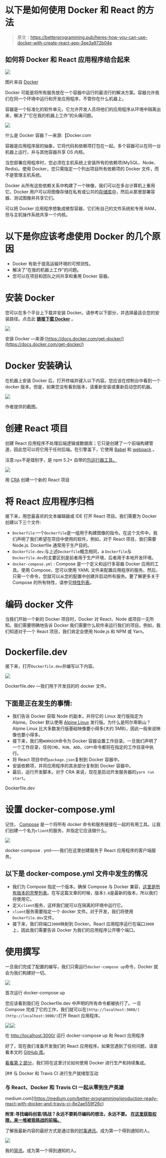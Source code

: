 # 以下是如何使用 Docker 和 React 的方法

> 原文：<https://betterprogramming.pub/heres-how-you-can-use-docker-with-create-react-app-3ee3a972b04e>

## 如何将 Docker 和 React 应用程序结合起来

![](img/706751c179fc8ddfd0b692875037e6a6.png)

图片来自 [Docker](https://www.docker.com/)

Docker 可能是将所有服务放在一个容器中运行的最流行的解决方案。容器允许我们在同一个环境中运行和开发应用程序，不管你在什么机器上。

容器是一个标准化的软件单元，它允许开发人员将他们的应用程序从环境中隔离出来，解决了“它在我的机器上工作”的头痛问题。

![](img/5450cada33eaf69d8495e9957af32ed1.png)

什么是 Docker 容器？—来源:【Docker.com 

容器是应用程序层的抽象，它将代码和依赖项打包在一起。多个容器可以在同一台机器上运行，并与其他容器共享 OS 内核。

当您部署应用程序时，您必须在主机系统上安装所有的依赖项(MySQL、Node、Redis)。使用 Docker，您只需指定一个列出项目所有依赖项的 Docker 文件，而不是管理主机系统。

Docker 从所有这些依赖关系中构建了一个映像，我们可以在多台计算机上重用它。Docker 用户可以将图像存储在私有或公共的[存储库中](http://hub.docker.com/)，然后从那里部署容器、测试图像并共享它们。

可以把 Docker 应用程序想象成微型容器，它们有自己的文件系统和专用 RAM，但与主机操作系统共享一个内核。

# 以下是你应该考虑使用 Docker 的几个原因

*   Docker 有助于提高运输环境的可预测性。
*   解决了“在我的机器上工作”的问题。
*   您可以在项目和团队之间共享和重用 Docker 容器。

# 安装 Docker

您可以在多个平台上下载并安装 Docker。请参考以下部分，并选择最适合您的安装路径。点击此 [**链接下载 Docker**](https://docs.docker.com/get-docker/) 。

![](img/726fe75b8157e2d4ef6e0d3005aa879d.png)

安装 Docker —来源:[https://docs.docker.com/get-docker/](https://docs.docker.com/get-docker/)

# Docker 安装确认

在机器上安装 Docker 后，打开终端并键入以下内容。您应该在控制台中看到一个 docker 版本。但是，如果您没有看到版本，请重新安装或重新启动您的机器。

![](img/389aed275c3162783b566f9d6fe2f950.png)

作者提供的截图。

# 创建 React 项目

创建 React 应用程序不处理后端逻辑或数据库；它只是创建了一个前端构建管道，因此您可以将它用于任何后端。在引擎盖下，它使用 [Babel](https://babeljs.io/) 和 [webpack](https://webpack.js.org/) 。

注意:`npx`不是错别字，是 npm 5.2+ 自带的[包运行器工具。](https://medium.com/@maybekatz/introducing-npx-an-npm-package-runner-55f7d4bd282b)

![](img/cd6aec69a37becd5922fa8fdb93f4dd9.png)

用 [CRA](https://github.com/facebook/create-react-app) 创建一个新的 React 项目

# 将 React 应用程序归档

接下来，用您最喜欢的文本编辑器或 IDE 打开 React 项目。我们需要为 Docker 创建以下三个文件:

*   `Dockerfile`:一个`Dockerfile`是一组用于构建图像的指令。在这个文件中，我们声明了我们希望在项目中使用的软件。例如，对于 React 项目，我们需要 Node.js. Dockerfile 通常用于生产目的。
*   `Dockerfile.dev`:与上述`Dockerfile`概念相同，a `Dockerfile`与`Dockerfile.dev`的主要区别是前者用于生产环境，后者用于本地开发环境。
*   `docker-compose.yml` : Compose 是一个定义和运行多容器 Docker 应用的工具。使用 Compose，您可以使用 YAML 文件来配置应用程序的服务。然后，只需一个命令，您就可以从您的配置中创建并启动所有服务。要了解更多关于 Compose 的所有特性，请参见[特性列表](https://docs.docker.com/compose/#features)。

# 编码 docker 文件

当我们开始一个新的 Docker 项目时，Docker 对 React、Node 或项目一无所知。我们需要明确地告诉 Docker 我们需要什么软件来运行我们的项目。例如，我们知道对于一个 React 项目，我们肯定会使用 Node.js 和 NPM 或 Yarn。

# Dockerfile.dev

接下来，打开`Dockerfile.dev`并编写以下内容。

![](img/a3ade9b8860dda0d4fa567e3dd7c4598.png)

Dockerfile.dev —我们用于开发目的的 docker 文件。

## 下面是正在发生的事情:

*   我们告诉 Docker 获取 Node 的副本，并将它的 Linux 发行版指定为 Alpine。Docker 默认使用 [Alpine Linux](https://alpinelinux.org/) 发行版。为什么是阿尔卑斯山？Alpine Linux 比大多数发行版基础映像要小得多(大约 5MB)，因此一般来说映像也要小得多。
*   接下来，我们用`WORKDIR`命令为 Docker 容器设置工作目录。一旦我们声明了一个工作目录，任何`CMD`、`RUN`、`ADD`、`COPY`命令都将在指定的工作目录中执行。
*   将 React 项目中的`package.json`复制到 Docker 容器中。
*   安装依赖项，并将应用程序的其余部分复制到 Docker 容器中。
*   最后，运行开发脚本。对于 CRA 来说，现在是启动开发服务器的`yarn run start`。

Dockerfile.dev

# 设置 docker-compose.yml

记住， [Compose](https://docs.docker.com/compose/) 是一个将所有 docker 命令和服务链接在一起的有用工具。让我们创建一个名为`client`的服务，并指定它应该做什么。

![](img/da0147a0b593a1d10703b287b3980f8f.png)

docker-compose . yml——我们在这里创建服务于 React 应用程序的客户端服务。

## 以下是 docker-compose.yml 文件中发生的情况

*   我们为 Compose 指定一个版本。确保 Compose 与 Docker 兼容，[这里是所有版本的完整列表](https://docs.docker.com/compose/compose-file/compose-versioning/)。在写这篇文章的时候，版本`3.8`是最新的版本，所以我们将使用它。
*   定义`client`服务，这样我们就可以在隔离的环境中运行它。
*   `client`服务需要指定一个 docker 文件。对于开发，我们将使用`Dockerfile.dev`文件。
*   接下来，我们将端口`3000`映射到 Docker。React 应用程序运行在端口`3000`上，因此我们需要告诉 Docker 为我们的应用程序公开哪个端口。

# 使用撰写

一旦我们完成了配置的编写，我们只需运行`docker-compose up`命令，Docker 就会为我们构建好一切。

![](img/ef1ab04884ab53fec29d41a5fe71cc0d.png)

首次运行 docker-compose up

您应该看到我们在 Dockerfile.dev 中声明的所有命令都被执行了。一旦 Compose 完成了它的工作，我们就可以在`[http://localhost:3000/](http://localhost:3000/)`打开 React 应用程序。

![](img/a277c751bd6bb5cc3961729d873131b3.png)![](img/cf59cd57013737208ed1cca6061e612f.png)

在 [http://localhost:3000/](http://localhost:3000/) 运行 docker-compose up 和 React 应用程序

好了，现在我们准备开发我们的 React 应用程序。如果您遇到了任何问题，请查看本文的 [GitHub 库](https://github.com/indreklasn/my-react-docker-app)。

[看看第 2 部分](https://medium.com/better-programming/production-ready-react-with-docker-and-travis-ci-8e2ae559f26c)，我们将在这里讨论如何使用 Docker 进行生产和持续集成。

[](https://medium.com/better-programming/production-ready-react-with-docker-and-travis-ci-8e2ae559f26c) [## 与 Docker 和 Travis CI 进行生产就绪型互动

### 与 React、Docker 和 Travis CI 一起从零到生产英雄

medium.com](https://medium.com/better-programming/production-ready-react-with-docker-and-travis-ci-8e2ae559f26c) 

**附言:寻找编码创意/挑战？永远不要耗尽编码的想法，永远不要。** [**在这里获取权限，来一堆被我挑战的前端。**](https://gumroad.com/l/IuqKc)

了解我最新内容的最好方式是通过我的[时事通讯](https://wholesomedev.substack.com/welcome)。成为第一个得到通知的人。

![](img/bf98059c6ba9f84a5c16721789483ce8.png)

我的[简讯](https://wholesomedev.substack.com/welcome)。成为第一个得到通知的人。